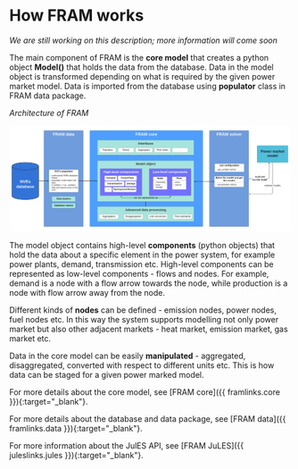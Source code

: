 # How FRAM works

*We are still working on this description; more information will come soon*

The main component of FRAM is the **core model** that creates a python object **Model()** that holds the data from the database. Data in the model object is transformed depending on what is required by the given power market model. Data is imported from the database using **populator** class in FRAM data package.

_Architecture of FRAM_

![Architecture of FRAM](img/architecture_detailed.svg)

The model object contains high-level **components** (python objects) that hold the data about a specific element in the power system, for example power plants, demand, transmission etc. High-level components can be represented as low-level components - flows and nodes. For example, demand is a node with a flow arrow towards the node, while production is a node with flow arrow away from the node.

Different kinds of **nodes** can be defined - emission nodes, power nodes, fuel nodes etc. In this way the system supports modelling not only power market but also other adjacent markets - heat market, emission market, gas market etc.

Data in the core model can be easily **manipulated** - aggregated, disaggregated, converted with respect to different units etc. This is how data can be staged for a given power marked model.

For more details about the core model, see [FRAM core]({{ framlinks.core }}){:target="_blank"}.

For more details about the database and data package, see [FRAM data]({{ framlinks.data }}){:target="_blank"}.

For more information about the JulES API, see [FRAM JuLES]({{ juleslinks.jules }}){:target="_blank"}.




